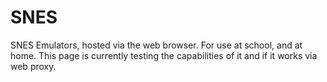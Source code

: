 # SNES
SNES Emulators, hosted via the web browser. For use at school, and at home. This page is currently testing the capabilities of it and if it works via web proxy.
